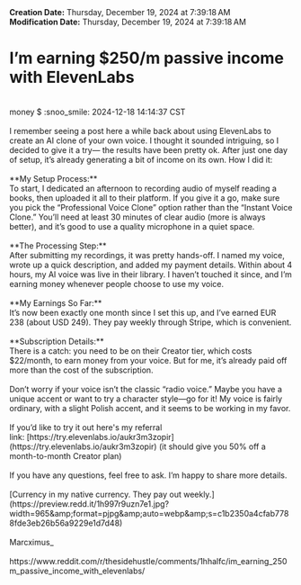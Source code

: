 <div><b>Creation Date:</b> Thursday, December 19, 2024 at 7:39:18 AM<br></div>
<div><b>Modification Date:</b> Thursday, December 19, 2024 at 7:39:18 AM<br></div>
<div><h1>I’m earning $250/m passive income with ElevenLabs</h1></div>
<div><br></div>
<div>money $ :snoo_smile: 2024-12-18 14:14:37 CST</div>
<div><br></div>
<div>I remember seeing a post here a while back about using ElevenLabs to create an AI clone of your own voice. I thought it sounded intriguing, so I decided to give it a try— the results have been pretty ok. After just one day of setup, it’s already generating a bit of income on its own. How I did it:</div>
<div><br></div>
<div>**My Setup Process:**  </div>
<div>To start, I dedicated an afternoon to recording audio of myself reading a books, then uploaded it all to their platform. If you give it a go, make sure you pick the “Professional Voice Clone” option rather than the “Instant Voice Clone.” You’ll need at least 30 minutes of clear audio (more is always better), and it’s good to use a quality microphone in a quiet space.</div>
<div><br></div>
<div>**The Processing Step:**  </div>
<div>After submitting my recordings, it was pretty hands-off. I named my voice, wrote up a quick description, and added my payment details. Within about 4 hours, my AI voice was live in their library. I haven’t touched it since, and I’m earning money whenever people choose to use my voice.</div>
<div><br></div>
<div>**My Earnings So Far:**  </div>
<div>It’s now been exactly one month since I set this up, and I’ve earned EUR 238 (about USD 249). They pay weekly through Stripe, which is convenient.</div>
<div><br></div>
<div>**Subscription Details:**  </div>
<div>There is a catch: you need to be on their Creator tier, which costs $22/month, to earn money from your voice. But for me, it’s already paid off more than the cost of the subscription.</div>
<div><br></div>
<div>Don’t worry if your voice isn’t the classic “radio voice.” Maybe you have a unique accent or want to try a character style—go for it! My voice is fairly ordinary, with a slight Polish accent, and it seems to be working in my favor.</div>
<div><br></div>
<div>If you’d like to try it out here's my referral link: [https://try.elevenlabs.io/aukr3m3zopir](https://try.elevenlabs.io/aukr3m3zopir) (it should give you 50% off a month-to-month Creator plan)</div>
<div><br></div>
<div>If you have any questions, feel free to ask. I’m happy to share more details.</div>
<div><br></div>
<div>[Currency in my native currency. They pay out weekly.](https://preview.redd.it/1h997r9uzn7e1.jpg?width=965&ampamp;format=pjpg&ampamp;auto=webp&ampamp;s=c1b2350a4cfab7788fde3eb26b56a9229e1d7d48)</div>
<div><br></div>
<div>Marcximus_</div>
<div><br></div>
<div>https://www.reddit.com/r/thesidehustle/comments/1hhalfc/im_earning_250m_passive_income_with_elevenlabs/</div>

